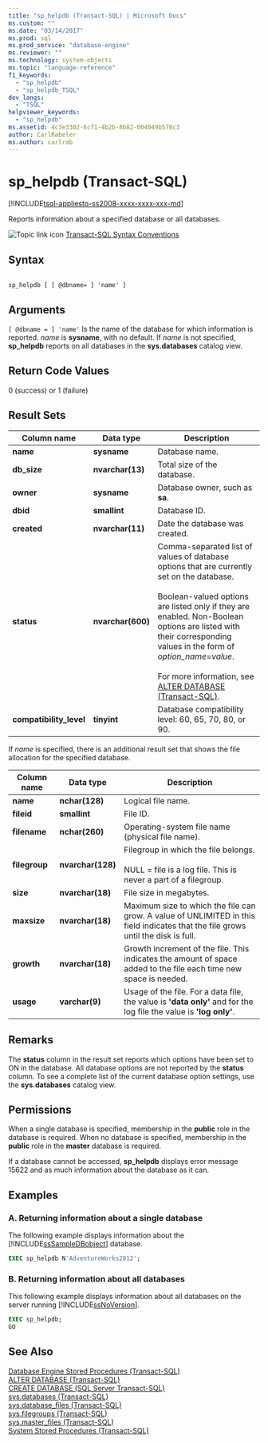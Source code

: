 ```yaml
---
title: "sp_helpdb (Transact-SQL) | Microsoft Docs"
ms.custom: ""
ms.date: "03/14/2017"
ms.prod: sql
ms.prod_service: "database-engine"
ms.reviewer: ""
ms.technology: system-objects
ms.topic: "language-reference"
f1_keywords: 
  - "sp_helpdb"
  - "sp_helpdb_TSQL"
dev_langs: 
  - "TSQL"
helpviewer_keywords: 
  - "sp_helpdb"
ms.assetid: 4c3e3302-6cf1-4b2b-8682-004049b578c3
author: CarlRabeler
ms.author: carlrab
---
```

# sp_helpdb (Transact-SQL)
[!INCLUDE[tsql-appliesto-ss2008-xxxx-xxxx-xxx-md](../../includes/tsql-appliesto-ss2008-xxxx-xxxx-xxx-md.md)]

  Reports information about a specified database or all databases.  
  
 ![Topic link icon](../../database-engine/configure-windows/media/topic-link.gif "Topic link icon") [Transact-SQL Syntax Conventions](../../t-sql/language-elements/transact-sql-syntax-conventions-transact-sql.md)  
  
## Syntax  
  
```  
  
sp_helpdb [ [ @dbname= ] 'name' ]  
```  
  
## Arguments  
`[ @dbname = ] 'name'`
 Is the name of the database for which information is reported. *name* is **sysname**, with no default. If *name* is not specified, **sp_helpdb** reports on all databases in the **sys.databases** catalog view.  
  
## Return Code Values  
 0 (success) or 1 (failure)  
  
## Result Sets  
  
|Column name|Data type|Description|  
|-----------------|---------------|-----------------|  
|**name**|**sysname**|Database name.|  
|**db_size**|**nvarchar(13)**|Total size of the database.|  
|**owner**|**sysname**|Database owner, such as **sa**.|  
|**dbid**|**smallint**|Database ID.|  
|**created**|**nvarchar(11)**|Date the database was created.|  
|**status**|**nvarchar(600)**|Comma-separated list of values of database options that are currently set on the database.<br /><br /> Boolean-valued options are listed only if they are enabled. Non-Boolean options are listed with their corresponding values in the form of *option_name*=*value*.<br /><br /> For more information, see [ALTER DATABASE &#40;Transact-SQL&#41;](../../t-sql/statements/alter-database-transact-sql.md).|  
|**compatibility_level**|**tinyint**|Database compatibility level: 60, 65, 70, 80, or 90.|  
  
 If *name* is specified, there is an additional result set that shows the file allocation for the specified database.  
  
|Column name|Data type|Description|  
|-----------------|---------------|-----------------|  
|**name**|**nchar(128)**|Logical file name.|  
|**fileid**|**smallint**|File ID.|  
|**filename**|**nchar(260)**|Operating-system file name (physical file name).|  
|**filegroup**|**nvarchar(128)**|Filegroup in which the file belongs.<br /><br /> NULL = file is a log file. This is never a part of a filegroup.|  
|**size**|**nvarchar(18)**|File size in megabytes.|  
|**maxsize**|**nvarchar(18)**|Maximum size to which the file can grow. A value of UNLIMITED in this field indicates that the file grows until the disk is full.|  
|**growth**|**nvarchar(18)**|Growth increment of the file. This indicates the amount of space added to the file each time new space is needed.|  
|**usage**|**varchar(9)**|Usage of the file. For a data file, the value is **'data only'** and for the log file the value is **'log only'**.|  
  
## Remarks  
 The **status** column in the result set reports which options have been set to ON in the database. All database options are not reported by the **status** column. To see a complete list of the current database option settings, use the **sys.databases** catalog view.  
  
## Permissions  
 When a single database is specified, membership in the **public** role in the database is required. When no database is specified, membership in the **public** role in the **master** database is required.  
  
 If a database cannot be accessed, **sp_helpdb** displays error message 15622 and as much information about the database as it can.  
  
## Examples  
  
### A. Returning information about a single database  
 The following example displays information about the [!INCLUDE[ssSampleDBobject](../../includes/sssampledbobject-md.md)] database.  
  
```sql  
EXEC sp_helpdb N'AdventureWorks2012';  
```  
  
### B. Returning information about all databases  
 This following example displays information about all databases on the server running [!INCLUDE[ssNoVersion](../../includes/ssnoversion-md.md)].  
  
```sql  
EXEC sp_helpdb;  
GO  
```  
  
## See Also  
 [Database Engine Stored Procedures &#40;Transact-SQL&#41;](../../relational-databases/system-stored-procedures/database-engine-stored-procedures-transact-sql.md)   
 [ALTER DATABASE &#40;Transact-SQL&#41;](../../t-sql/statements/alter-database-transact-sql.md)   
 [CREATE DATABASE &#40;SQL Server Transact-SQL&#41;](../../t-sql/statements/create-database-sql-server-transact-sql.md)   
 [sys.databases &#40;Transact-SQL&#41;](../../relational-databases/system-catalog-views/sys-databases-transact-sql.md)   
 [sys.database_files &#40;Transact-SQL&#41;](../../relational-databases/system-catalog-views/sys-database-files-transact-sql.md)   
 [sys.filegroups &#40;Transact-SQL&#41;](../../relational-databases/system-catalog-views/sys-filegroups-transact-sql.md)   
 [sys.master_files &#40;Transact-SQL&#41;](../../relational-databases/system-catalog-views/sys-master-files-transact-sql.md)   
 [System Stored Procedures &#40;Transact-SQL&#41;](../../relational-databases/system-stored-procedures/system-stored-procedures-transact-sql.md)  
  
  
